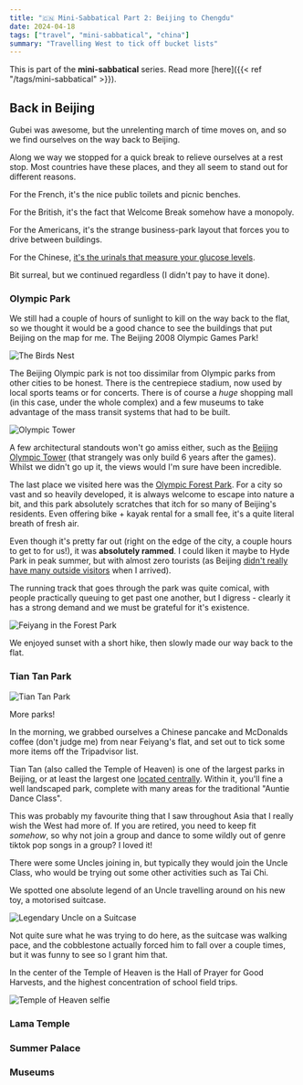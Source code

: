 ```yaml
---
title: "🇨🇳 Mini-Sabbatical Part 2: Beijing to Chengdu"
date: 2024-04-18
tags: ["travel", "mini-sabbatical", "china"]
summary: "Travelling West to tick off bucket lists"
---
```


This is part of the **mini-sabbatical** series.
Read more [here]({{< ref "/tags/mini-sabbatical" >}}).

## Back in Beijing

Gubei was awesome, but the unrelenting march of time moves on, and so we find ourselves on the way back to Beijing.

Along we way we stopped for a quick break to relieve ourselves at a rest stop.
Most countries have these places, and they all seem to stand out for different reasons.

For the French, it's the nice public toilets and picnic benches.

For the British, it's the fact that Welcome Break somehow have a monopoly.

For the Americans, it's the strange business-park layout that forces you to drive between buildings.

For the Chinese, [it's the urinals that measure your glucose levels](https://www.odditycentral.com/news/shopping-mall-high-tech-urinals-provide-urine-tests-for-a-fee.html).

Bit surreal, but we continued regardless (I didn't pay to have it done).

### Olympic Park

We still had a couple of hours of sunlight to kill on the way back to the flat, so we thought it would be a good chance to see the buildings that put Beijing on the map for me.
The Beijing 2008 Olympic Games Park!

![The Birds Nest](./beijing_birds_nest.jpeg)

The Beijing Olympic park is not too dissimilar from Olympic parks from other cities to be honest.
There is the centrepiece stadium, now used by local sports teams or for concerts.
There is of course a _huge_ shopping mall (in this case, under the whole complex) and a few museums to take advantage of the mass transit systems that had to be built.

![Olympic Tower](./beijing_olympic_tower.jpeg)

A few architectural standouts won't go amiss either, such as the [Beijing Olympic Tower](https://en.wikipedia.org/wiki/Beijing_Olympic_Tower) (that strangely was only build 6 years after the games).
Whilst we didn't go up it, the views would I'm sure have been incredible.

The last place we visited here was the [Olympic Forest Park](https://en.wikipedia.org/wiki/Olympic_Forest_Park).
For a city so vast and so heavily developed, it is always welcome to escape into nature a bit, and this park absolutely scratches that itch for so many of Beijing's residents.
Even offering bike + kayak rental for a small fee, it's a quite literal breath of fresh air.

Even though it's pretty far out (right on the edge of the city, a couple hours to get to for us!), it was **absolutely rammed**.
I could liken it maybe to Hyde Park in peak summer, but with almost zero tourists (as Beijing [didn't really have many outside visitors](https://www.statista.com/statistics/1136687/china-number-of-arrivals-of-inbound-international-tourists-in-beijing/#:~:text=Arrivals%20of%20overseas%20tourists%20in%20Beijing%202013%2D2023&text=In%202023%2C%20around%201.17%20million,from%20inbound%20tourism%20that%20year.) when I arrived).

The running track that goes through the park was quite comical, with people practically queuing to get past one another, but I digress - clearly it has a strong demand and we must be grateful for it's existence.

![Feiyang in the Forest Park](./beijing_olympic_forest_feiyang.jpeg)

We enjoyed sunset with a short hike, then slowly made our way back to the flat.

### Tian Tan Park

![Tian Tan Park](./beijing_tian_tan_park.jpeg)

More parks!

In the morning, we grabbed ourselves a Chinese pancake and McDonalds coffee (don't judge me) from near Feiyang's flat, and set out to tick some more items off the Tripadvisor list.

Tian Tan (also called the Temple of Heaven) is one of the largest parks in Beijing, or at least the largest one [located centrally](https://www.openstreetmap.org/?mlat=39.8822&mlon=116.4066&zoom=15#map=14/39.8884/116.3924).
Within it, you'll fine a well landscaped park, complete with many areas for the traditional "Auntie Dance Class".

This was probably my favourite thing that I saw throughout Asia that I really wish the West had more of.
If you are retired, you need to keep fit _somehow_, so why not join a group and dance to some wildly out of genre tiktok pop songs in a group?
I loved it!

There were some Uncles joining in, but typically they would join the Uncle Class, who would be trying out some other activities such as Tai Chi.

We spotted one absolute legend of an Uncle travelling around on his new toy, a motorised suitcase.

![Legendary Uncle on a Suitcase](./beijing_tian_tan_scooter_man.jpeg "The legend in question")

Not quite sure what he was trying to do here, as the suitcase was walking pace, and the cobblestone actually forced him to fall over a couple times, but it was funny to see so I grant him that.

In the center of the Temple of Heaven is the Hall of Prayer for Good Harvests, and the highest concentration of school field trips.

![Temple of Heaven selfie](./beijing_tian_tan_selfie.jpeg)

### Lama Temple

### Summer Palace

### Museums